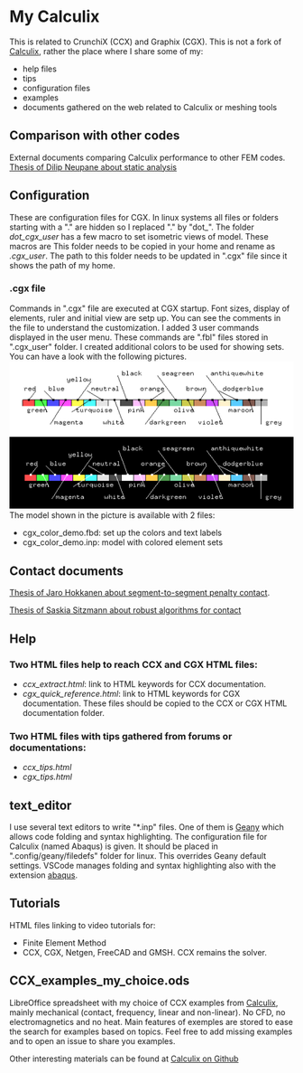 # My Calculix

This is related to CrunchiX (CCX) and Graphix (CGX). This is not a fork of [Calculix](http://calculix.de/), rather the place where I share some of my:
- help files
- tips
- configuration files
- examples
- documents gathered on the web related to Calculix or meshing tools

## Comparison with other codes
External documents comparing Calculix performance to other FEM codes.
[Thesis of Dilip Neupane about  static analysis](https://www.theseus.fi/bitstream/handle/10024/87106/Neupane_Dilip.pdf)

## Configuration
These are configuration files for CGX. In linux systems all files or folders starting with a "." are hidden so I replaced "." by "dot_".
The folder *dot_cgx_user* has a few macro to set isometric views of model. These macros are This folder needs to be copied in your home and rename as *.cgx_user*. The path to this folder needs to be updated in ".cgx" file since it shows the path of my home.

### .cgx file
Commands in ".cgx" file are executed at CGX startup. Font sizes, display of elements, ruler and initial view are setp up. You can see the comments in the file to understand the customization.
I added 3 user commands displayed in the user menu. These commands are ".fbl" files stored in ".cgx_user" folder.
I created additional colors to be used for showing sets. You can have a look with the following pictures.
![Custom colors with white background](./configuration/custom_color_white_bg.png)
![Custom colors with black background](./configuration/custom_color_black_bg.png)
The model shown in the picture is available with 2 files:
- cgx_color_demo.fbd: set up the colors and text labels
- cgx_color_demo.inp: model with colored element sets

## Contact documents
[Thesis of Jaro Hokkanen about segment-to-segment penalty contact](https://core.ac.uk/download/pdf/80711571.pdf).

[Thesis of Saskia Sitzmann about robust algorithms for contact](https://opus4.kobv.de/opus4-fau/files/7198/dissertation_sitzmann_saskia.pdf)

## Help
### Two HTML files help to reach CCX and CGX HTML files:
- *ccx_extract.html*: link to HTML keywords for CCX documentation.
- *cgx_quick_reference.html*: link to HTML keywords for CGX documentation.
These files should be copied to the CCX or CGX HTML documentation folder.

### Two HTML files with tips gathered from forums or documentations:
- *ccx_tips.html*
- *cgx_tips.html*

## text_editor
I use several text editors to write "*.inp" files. One of them is [Geany](https://www.geany.org/) which allows code folding and syntax highlighting. The configuration file for Calculix (named Abaqus) is given. It should be placed in ".config/geany/filedefs" folder for linux. This overrides Geany default settings.
VSCode manages folding and syntax highlighting also with the extension [abaqus](https://marketplace.visualstudio.com/publishers/JP).

## Tutorials
HTML files linking to video tutorials for:
- Finite Element Method
- CCX, CGX, Netgen, FreeCAD and GMSH. CCX remains the solver.

## CCX_examples_my_choice.ods
LibreOffice spreadsheet with my choice of CCX examples from [Calculix](http://calculix.de/), mainly mechanical (contact, frequency, linear and non-linear). No CFD, no electromagnetics and no heat.
Main features of exemples are stored to ease the search for examples based on topics.
Feel free to add missing examples and to open an issue to share you examples.

Other interesting materials can be found at [Calculix on Github](https://github.com/calculix)

